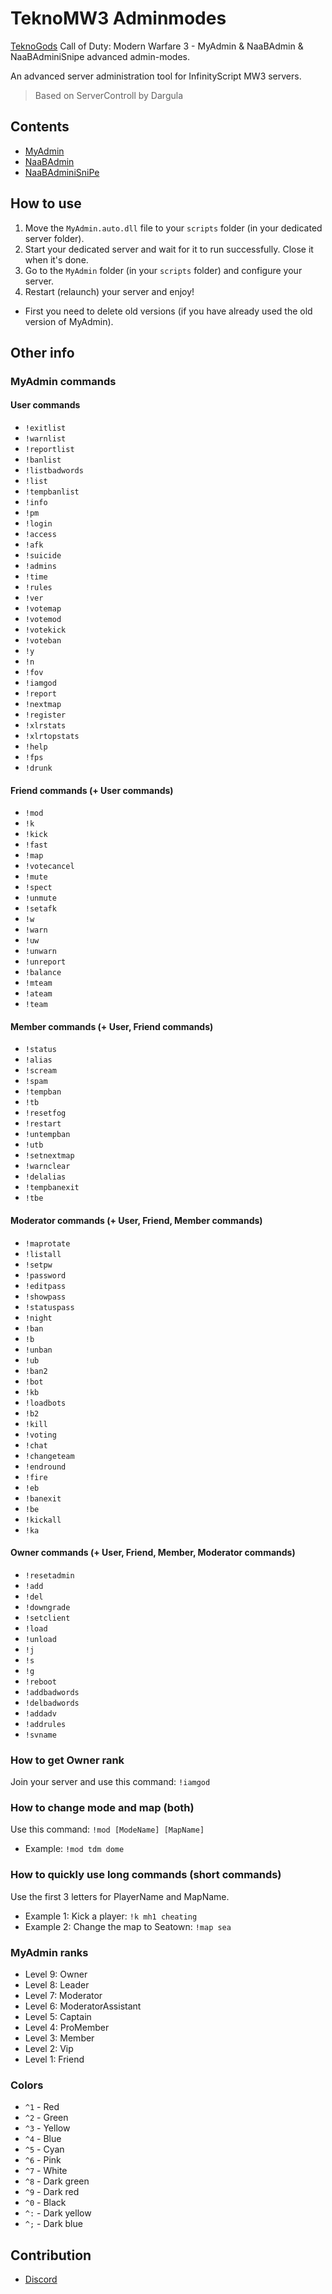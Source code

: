 # TeknoMW3 Adminmodes
[TeknoGods](https://teknogods.com) Call of Duty: Modern Warfare 3 - MyAdmin &amp; NaaBAdmin &amp; NaaBAdminiSnipe advanced admin-modes.

An advanced server administration tool for InfinityScript MW3 servers.

> Based on ServerControll by Dargula

## Contents
- [MyAdmin](MyAdmin)
- [NaaBAdmin](NaaBAdmin)
- [NaaBAdminiSniPe](NaaBAdminiSniPe)

## How to use
1. Move the `MyAdmin.auto.dll` file to your `scripts` folder (in your dedicated server folder).
2. Start your dedicated server and wait for it to run successfully. Close it when it's done.
3. Go to the `MyAdmin` folder (in your `scripts` folder) and configure your server.
4. Restart (relaunch) your server and enjoy!
- First you need to delete old versions (if you have already used the old version of MyAdmin).

## Other info

### MyAdmin commands
#### User commands
- `!exitlist`
- `!warnlist`
- `!reportlist`
- `!banlist`
- `!listbadwords`
- `!list`
- `!tempbanlist`
- `!info`
- `!pm`
- `!login`
- `!access`
- `!afk`
- `!suicide`
- `!admins`
- `!time`
- `!rules`
- `!ver`
- `!votemap`
- `!votemod`
- `!votekick`
- `!voteban`
- `!y`
- `!n`
- `!fov`
- `!iamgod`
- `!report`
- `!nextmap`
- `!register`
- `!xlrstats`
- `!xlrtopstats`
- `!help`
- `!fps`
- `!drunk`

#### Friend commands (+ User commands)
- `!mod`
- `!k`
- `!kick`
- `!fast`
- `!map`
- `!votecancel`
- `!mute`
- `!spect`
- `!unmute`
- `!setafk`
- `!w`
- `!warn`
- `!uw`
- `!unwarn`
- `!unreport`
- `!balance`
- `!mteam`
- `!ateam`
- `!team`

#### Member commands (+ User, Friend commands)
- `!status`
- `!alias`
- `!scream`
- `!spam`
- `!tempban`
- `!tb`
- `!resetfog`
- `!restart`
- `!untempban`
- `!utb`
- `!setnextmap`
- `!warnclear`
- `!delalias`
- `!tempbanexit`
- `!tbe`

#### Moderator commands (+ User, Friend, Member commands)
- `!maprotate`
- `!listall`
- `!setpw`
- `!password`
- `!editpass`
- `!showpass`
- `!statuspass`
- `!night`
- `!ban`
- `!b`
- `!unban`
- `!ub`
- `!ban2`
- `!bot`
- `!kb`
- `!loadbots`
- `!b2`
- `!kill`
- `!voting`
- `!chat`
- `!changeteam`
- `!endround`
- `!fire`
- `!eb`
- `!banexit`
- `!be`
- `!kickall`
- `!ka`

#### Owner commands (+ User, Friend, Member, Moderator commands)
- `!resetadmin`
- `!add`
- `!del`
- `!downgrade`
- `!setclient`
- `!load`
- `!unload`
- `!j`
- `!s`
- `!g`
- `!reboot`
- `!addbadwords`
- `!delbadwords`
- `!addadv`
- `!addrules`
- `!svname`

### How to get Owner rank
Join your server and use this command: `!iamgod`

### How to change mode and map (both)
Use this command: `!mod [ModeName] [MapName]`
- Example: `!mod tdm dome`

### How to quickly use long commands (short commands)
Use the first 3 letters for PlayerName and MapName.
- Example 1: Kick a player: `!k mh1 cheating`
- Example 2: Change the map to Seatown: `!map sea`

### MyAdmin ranks
- Level 9: Owner
- Level 8: Leader
- Level 7: Moderator
- Level 6: ModeratorAssistant
- Level 5: Captain
- Level 4: ProMember
- Level 3: Member
- Level 2: Vip
- Level 1: Friend

### Colors
- `^1` - Red
- `^2` - Green
- `^3` - Yellow
- `^4` - Blue
- `^5` - Cyan
- `^6` - Pink
- `^7` - White
- `^8` - Dark green
- `^9` - Dark red
- `^0` - Black
- `^:` - Dark yellow
- `^;` - Dark blue

## Contribution
- [Discord](https://discord.gg/2JjvhAk)
